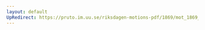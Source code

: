 ```yaml
---
layout: default
UpRedirect: https://pruto.im.uu.se/riksdagen-motions-pdf/1869/mot_1869__ak__153.pdf
---
```


